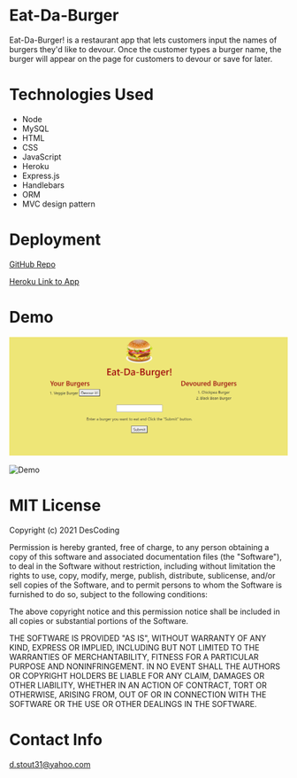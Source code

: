 # Eat-Da-Burger

Eat-Da-Burger! is a restaurant app that lets customers input the names of burgers they'd like to devour.  Once the customer types a burger name, the burger will appear on the page for customers to devour or save for later.

# Technologies Used

  * Node
  * MySQL
  * HTML
  * CSS
  * JavaScript
  * Heroku
  * Express.js
  * Handlebars
  * ORM
  * MVC design pattern


# Deployment

[GitHub Repo](https://github.com/DesCoding/burger)

[Heroku Link to App](https://git.heroku.com/mysterious-escarpment-22917.git) 

# Demo

![Demo](public/assets/demo.png)

![Demo](public/assets/EatDaBurger.gif)

# MIT License

Copyright (c) 2021 DesCoding

Permission is hereby granted, free of charge, to any person obtaining a copy
of this software and associated documentation files (the "Software"), to deal
in the Software without restriction, including without limitation the rights
to use, copy, modify, merge, publish, distribute, sublicense, and/or sell
copies of the Software, and to permit persons to whom the Software is
furnished to do so, subject to the following conditions:

The above copyright notice and this permission notice shall be included in all
copies or substantial portions of the Software.

THE SOFTWARE IS PROVIDED "AS IS", WITHOUT WARRANTY OF ANY KIND, EXPRESS OR
IMPLIED, INCLUDING BUT NOT LIMITED TO THE WARRANTIES OF MERCHANTABILITY,
FITNESS FOR A PARTICULAR PURPOSE AND NONINFRINGEMENT. IN NO EVENT SHALL THE
AUTHORS OR COPYRIGHT HOLDERS BE LIABLE FOR ANY CLAIM, DAMAGES OR OTHER
LIABILITY, WHETHER IN AN ACTION OF CONTRACT, TORT OR OTHERWISE, ARISING FROM,
OUT OF OR IN CONNECTION WITH THE SOFTWARE OR THE USE OR OTHER DEALINGS IN THE
SOFTWARE.

# Contact Info

d.stout31@yahoo.com